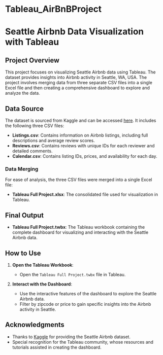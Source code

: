 # Tableau_AirBnBProject
# Seattle Airbnb Data Visualization with Tableau

## Project Overview

This project focuses on visualizing Seattle Airbnb data using Tableau. The dataset provides insights into Airbnb activity in Seattle, WA, USA. The project involves merging data from three separate CSV files into a single Excel file and then creating a comprehensive dashboard to explore and analyze the data.

## Data Source

The dataset is sourced from Kaggle and can be accessed [here](https://www.kaggle.com/datasets/airbnb/seattle). It includes the following three CSV files:

- **Listings.csv**: Contains information on Airbnb listings, including full descriptions and average review scores.
- **Reviews.csv**: Contains reviews with unique IDs for each reviewer and detailed comments.
- **Calendar.csv**: Contains listing IDs, prices, and availability for each day.

### Data Merging

For ease of analysis, the three CSV files were merged into a single Excel file:

- **Tableau Full Project.xlsx**: The consolidated file used for visualization in Tableau.

## Final Output

- **Tableau Full Project.twbx**: The Tableau workbook containing the complete dashboard for visualizing and interacting with the Seattle Airbnb data.

## How to Use

1. **Open the Tableau Workbook**:
   - Open the `Tableau Full Project.twbx` file in Tableau.

2. **Interact with the Dashboard**:
   - Use the interactive features of the dashboard to explore the Seattle Airbnb data.
   - Filter by zipcode or price to gain specific insights into the Airbnb activity in Seattle.

## Acknowledgments

- Thanks to [Kaggle](https://www.kaggle.com/datasets/airbnb/seattle) for providing the Seattle Airbnb dataset.
- Special recognition for the Tableau community, whose resources and tutorials assisted in creating the dashboard.
